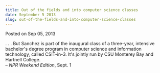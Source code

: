 ```yaml
---
title: Out of the fields and into computer science classes
date: September 5 2013
slug: out-of-the-fields-and-into-computer-science-classes
---
```





<span class="date">Posted on Sep 05, 2013    </span>
<p>. . . But Sanchez is part of the inaugural class of a
three-year, intensive bachelor&apos;s degree program in computer science
and information technology, called CSIT-in-3. It&apos;s jointly run by
CSU Monterey Bay and Hartnell College.<br>
&#x2013; <em>NPR Weekend Edition</em>, Sept. 1</br></p>





